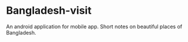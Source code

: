 # Bangladesh-visit
An android application for mobile app. Short notes on beautiful places of Bangladesh.
